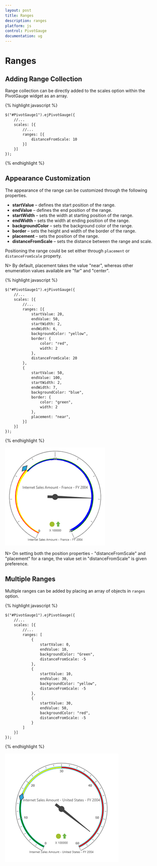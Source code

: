 ```yaml
---
layout: post
title: Ranges
description: ranges
platform: js
control: PivotGauge
documentation: ug
---
```


# Ranges

## Adding Range Collection

Range collection can be directly added to the scales option within the PivotGauge widget as an array.

{% highlight javascript %}

    $("#PivotGauge1").ejPivotGauge({
        //...
        scales: [{
            //...
            ranges: [{
                distanceFromScale: 10
            }]
        }]
    });
{% endhighlight %}

## Appearance Customization

The appearance of the range can be customized through the following properties.

* **startValue** – defines the start position of the range.
* **endValue** – defines the end position of the range.
* **startWidth** – sets the width at starting position of the range.
* **endWidth** – sets the width at ending position of the range.
* **backgroundColor** – sets the background color of the range.
* **border** – sets the height and width of the border of the range.
* **placement** – sets the position of the range.
* **distanceFromScale** – sets the distance between the range and scale.

Positioning the range could be set either through `placement` or `distanceFromScale` property. 

N> By default, placement takes the value "near", whereas other enumeration values available are "far" and "center".

{% highlight javascript %}

    $("#PivotGauge1").ejPivotGauge({
        //...
        scales: [{
            //...
            ranges: [{
                startValue: 20,
                endValue: 50,
                startWidth: 2,
                endWidth: 6,
                backgroundColor: "yellow",
                border: {
                    color: "red",
                    width: 2
                },
                distanceFromScale: 20
            }, 
            {
                startValue: 50,
                endValue: 100,
                startWidth: 2,
                endWidth: 7,
                backgroundColor: "blue",
                border: {
                    color: "green",
                    width: 2
                },
                placement: "near",
            }]
        }]
    });

{% endhighlight %}

![](Ranges_images/AppearanceCustomization.png) 

N> On setting both the position properties - "distanceFromScale" and "placement" for a range, the value set in "distanceFromScale" is given preference.

## Multiple Ranges 
Multiple ranges can be added by placing an array of objects in `ranges` option.

{% highlight javascript %}

    $("#PivotGauge1").ejPivotGauge({
        //...
        scales: [{
            //...
            ranges: [
                {
                    startValue: 0,
                    endValue: 10,
                    backgroundColor: "Green",
                    distanceFromScale: -5
                }, 
                {
                    startValue: 10,
                    endValue: 30,
                    backgroundColor: "yellow",
                    distanceFromScale: -5
                }, 
                {
                    startValue: 30,
                    endValue: 50,
                    backgroundColor: "red",
                    distanceFromScale: -5
                }
            ]
        }]
    });

{% endhighlight %}

![](Ranges_images/MultipleRanges.png) 
